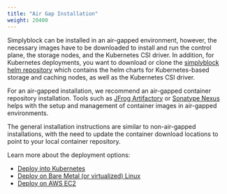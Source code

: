 ```yaml
---
title: "Air Gap Installation"
weight: 20400
---
```


Simplyblock can be installed in an air-gapped environment, however, the necessary images have to be downloaded to
install and run the control plane, the storage nodes, and the Kubernetes CSI driver. In addition, for Kubernetes
deployments, you want to download or clone the 
[simplyblock helm repository](https://github.com/simplyblock-io/simplyblock-csi) which contains the helm charts for
Kubernetes-based storage and caching nodes, as well as the Kubernetes CSI driver.

For an air-gapped installation, we recommend an air-gapped container repository installation. Tools such as
[JFrog Artifactory](https://jfrog.com/artifactory/) or
[Sonatype Nexus](https://www.sonatype.com/products/sonatype-nexus-repository) helps with the setup and management of
container images in air-gapped environments.

The general installation instructions are similar to non-air-gapped installations, with the need to update the
container download locations to point to your local container repository.

Learn more about the deployment options:

 - [Deploy into Kubernetes](../kubernetes/index.md)
 - [Deploy on Bare Metal (or virtualized) Linux](../baremetal/index.md)
 - [Deploy on AWS EC2](../aws-ec2/index.md)
